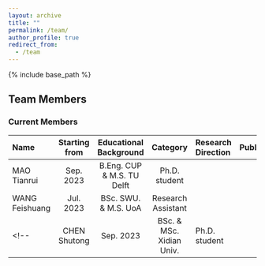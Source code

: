 ```yaml
---
layout: archive
title: ""
permalink: /team/
author_profile: true
redirect_from:
  - /team
---
```


{% include base_path %}

## Team Members

### Current Members

| Name         | Starting from  |  Educational Background       |  Category    |   Research Direction  |   Publications  |
|:--------------|:----------------:|:-------------------------------:|:--------------:|:-----------------------|:-----------------------|
| MAO Tianrui | Sep. 2023      | B.Eng. CUP & M.S. TU Delft| Ph.D. student |                       |                       |
| WANG Feishuang | Jul. 2023      | BSc. SWU. & M.S. UoA| Research Assistant |                       |                       |
<!-- | CHEN Shutong | Sep. 2023      | BSc. & MSc. Xidian Univ. | Ph.D. student |                       |                       | -->
